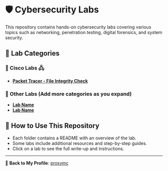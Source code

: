 # 🛡️ Cybersecurity Labs  

This repository contains hands-on cybersecurity labs covering various topics such as networking, penetration testing, digital forensics, and system security.  

## 📂 Lab Categories  

### 🔹 Cisco Labs 🖧  
- **[Packet Tracer - File Integrity Check](./CISCO/Packet-Tracer/README.md)**  

### 🔹 Other Labs (Add more categories as you expand)  
- **[Lab Name](./Category/Lab-Name/README.md)**  
- **[Lab Name](./Category/Lab-Name/README.md)**  

## 📌 How to Use This Repository  
- Each folder contains a README with an overview of the lab.  
- Some labs include additional resources and step-by-step guides.  
- Click on a lab to see the full write-up and instructions.  

---

🔗 **Back to My Profile**: [proxymc](https://github.com/proxymc)
